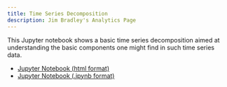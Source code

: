 ```yaml
---
title: Time Series Decomposition
description: Jim Bradley's Analytics Page
---
```


This Jupyter notebook shows a basic time series decomposition aimed at understanding the basic components one might find in such time series data.

- [Jupyter Notebook (html format)](./TimeSeriesDecompositionStart.html)
- [Jupyter Notebook (.ipynb format)](./TimeSeriesDecompositionStart.ipynb)
